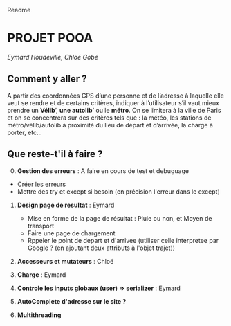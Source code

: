 Readme

# PROJET POOA
<i>Eymard Houdeville, Chloé Gobé</i>

## Comment y aller ?
A partir des coordonnées GPS d’une personne et de l’adresse à laquelle elle veut se rendre et de certains critères,
indiquer à l’utilisateur s’il vaut mieux prendre un <b>Vélib</b>’, <b>une autolib’</b> ou le <b>métro</b>.
On se limitera à la ville de Paris et on se concentrera sur des critères tels que : la météo,
les stations de métro/vélib/autolib à proximité du lieu de départ et d’arrivée, la charge à porter, etc…

## Que reste-t'il à faire ?
0. **Gestion des erreurs** : A faire en cours de test et debuguage
- Créer les erreurs
- Mettre des try et except si besoin (en précision l'erreur dans le except)

	
1. **Design page de resultat** : Eymard
	- Mise en forme de la page de résultat : Pluie ou non, et Moyen de transport
	- Faire une page de chargement
	- Rppeler le point de depart et d'arrivee (utiliser celle interpretee par Google ? (en ajoutant deux attributs à l'objet trajet))
 
2. **Accesseurs et mutateurs** : Chloé
3. **Charge** : Eymard
4. **Controle les inputs globaux (user) => serializer** : Eymard
5. **AutoComplete d'adresse sur le site ?**
6. **Multithreading** 